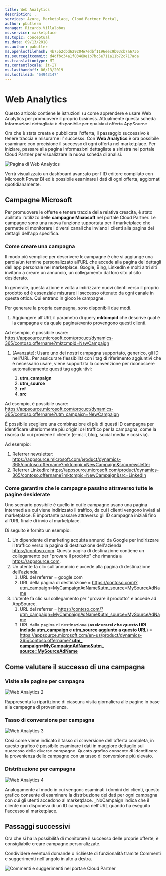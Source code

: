 ```yaml
---
title: Web Analytics
description: .
services: Azure, Marketplace, Cloud Partner Portal,
author: pbutlerm
manager: Ricardo.Villalobos
ms.service: marketplace
ms.topic: conceptual
ms.date: 09/13/2018
ms.author: pabutler
ms.openlocfilehash: 4b75b2cbd629204e7edbf1196eec9b03cb7a6736
ms.sourcegitcommit: d4dfbc34a1f03488e1b7bc5e711a11b72c717ada
ms.translationtype: MT
ms.contentlocale: it-IT
ms.lasthandoff: 06/13/2019
ms.locfileid: "64943147"
---
```

<a name="web-analytics"></a>Web Analytics
=============

Questo articolo contiene le istruzioni su come apprendere e usare Web Analytics per promuovere il proprio business. Attualmente questa scheda Informazioni dettagliate è disponibile per qualsiasi offerta AppSource.

Ora che è stata creata e pubblicata l'offerta, il passaggio successivo è tenere traccia e misurarne il\' successo. Con **Web Analytics** è ora possibile esaminare con precisione il successo di ogni offerta nel marketplace. Per iniziare, passare alla pagina Informazioni dettagliate a sinistra nel portale Cloud Partner per visualizzare la nuova scheda di analisi.

![Pagina di Web Analytics](./media/si-getting-started/WebAnalytics1.png)

Verrà visualizzato un dashboard avanzato per l'ID editore compilato con Microsoft Power BI ed è possibile esaminare i dati di ogni offerta, aggiornati quotidianamente.

<a name="microsoft-campaigns"></a>**Campagne Microsoft**
-----------------------

Per promuovere le offerte e tenere traccia della relativa crescita, è stato abilitato l'utilizzo delle **campagne Microsoft** nel portale Cloud Partner. Le campagne sono una nuova funzione supportata per il marketplace che permette di monitorare i diversi canali che inviano i clienti alla pagina dei dettagli dell'app specifica.

### <a name="how-to-make-a-campaign"></a>**Come creare una campagna**

Il modo più semplice per descrivere le campagne è che si aggiunge una parola/un termine personalizzato all'URL che accede alla pagina dei dettagli dell'app personale nel marketplace. Google, Bing, LinkedIn e molti altri siti invitano a creare un annuncio, un collegamento dal loro sito al sito desiderato.

In generale, questa azione è volta a indirizzare nuovi clienti verso il proprio prodotto ed è essenziale misurare il successo ottenuto da ogni canale in questa ottica. Qui entrano in gioco le campagne.

Per generare la propria campagna, sono disponibili due modi.

1. Aggiungere all'URL il parametro di query **mktcmpid** che descrive qual è la campagna e da quale pagina/evento provengono questi clienti.

Ad esempio, è possibile usare: <https://appsource.microsoft.com/product/dynamics-365/contoso.offername?mktcmpid=NewCampaign>

1. (Avanzate): Usare uno dei nostri campagna supportato, generico, gli ID nell'URL. Per assicurare flessibilità con i tag di riferimento aggiuntivi che è necessario usare, viene supportata la convenzione per riconoscere automaticamente questi tag aggiuntivi:
    
    1. **utm\_campaign**
    2. **utm\_source**
    3. **ref**
    4. **src**

Ad esempio, è possibile usare: <https://appsource.microsoft.com/product/dynamics-365/contoso.offername?utm_campaign=NewCampaign>

È possibile scegliere una combinazione di più di questi ID campagna per identificare ulteriormente più origini del traffico per la campagna, come la risorsa da cui proviene il cliente (e-mail, blog, social media e così via).

Ad esempio:

1. Referrer newsletter: <https://appsource.microsoft.com/product/dynamics-365/contoso.offername?mktcmpid=NewCampaign&src=newsletter>
2. Referrer LinkedIn: <https://appsource.microsoft.com/product/dynamics-365/contoso.offername?mktcmpid=NewCampaign&src=LinkedIn>

### <a name="ensuring-campaigns-pass-through-all-your-pages"></a>**Come garantire che le campagne passino attraverso tutte le pagine desiderate**

Uno scenario possibile è quello in cui le campagne usano una pagina intermedia a cui viene indirizzato il traffico, da cui i clienti vengono inviati al marketplace. È importante passare attraverso gli ID campagna iniziali fino all'URL finale di invio al marketplace.

Di seguito è fornito un esempio:

1. Un dipendente di marketing acquista annunci da Google per indirizzare il traffico verso la pagina di destinazione dell'azienda <https://contoso.com>. Questa pagina di destinazione contiene un collegamento per \"provare il prodotto\" che rimanda a <https://appsource.com>.
2. Un utente fa clic sull'annuncio e accede alla pagina di destinazione dell'azienda.
    1.  URL del referrer = google.com
    2.  URL della pagina di destinazione = <https://contoso.com/?utm_campaign=MyCampaignAdName&utm_source=MySourceAdName>
3. L'utente fa clic sul collegamento per \"provare il prodotto\" e accede ad AppSource.
    1. URL del referrer = <https://contoso.com/?utm_campaign=MyCampaignAdName&utm_source=MySourceAdName>
    2. URL della pagina di destinazione (**assicurarsi che questo URL includa utm\_campaign e utm\_source aggiunto a questo URL**) = [https://appsource.microsoft.com/en-us/product/dynamics-365/contoso.offername? **utm\_ campaign=MyCampaignAdName&utm\_ source=MySourceAdName**](https://appsource.microsoft.com/en-us/product/dynamics-365/contoso.offername?utm_campaign=MyCampaignAdName&utm_source=MySourceAdName)

<a name="how-to-evaluate-the-success-of-a-campaign"></a>Come valutare il successo di una campagna
-----------------------------------------

### <a name="page-visits-by-campaign"></a>**Visite alle pagine per campagna**

![Web Analytics 2](./media/si-getting-started/WebAnalytics2.png)

Rappresenta la ripartizione di ciascuna visita giornaliera alle pagine in base alla campagna di provenienza.

### <a name="conversion-rate-by-campaign"></a>**Tasso di conversione per campagna**

![Web Analytics 3](./media/si-getting-started/WebAnalytics3.png)

Così come viene indicato il tasso di conversione dell'offerta completa, in questo grafico è possibile esaminare i dati in maggiore dettaglio sul successo delle diverse campagne. Questo grafico consente di identificare la provenienza delle campagne con un tasso di conversione più elevato.

### <a name="distribution-by-campaign"></a>**Distribuzione per campagna**

![Web Analytics 4](./media/si-getting-started/WebAnalytics4.png)

Analogamente al modo in cui vengono esaminati i domini dei clienti, questo grafico consente di esaminare la distribuzione dei dati per ogni campagna con cui gli utenti accedono al marketplace. \_NoCampaign indica che il cliente non disponeva di un ID campagna nell'URL quando ha eseguito l'accesso al marketplace.

<a name="next-steps"></a>**Passaggi successivi**
--------------

Ora che si ha la possibilità di monitorare il successo delle proprie offerte, è consigliabile creare campagne personalizzate.

Condividere eventuali domande o richieste di funzionalità tramite Commenti e suggerimenti nell'angolo in alto a destra.

![Commenti e suggerimenti nel portale Cloud Partner](./media/si-getting-started/WebAnalytics5.png)
